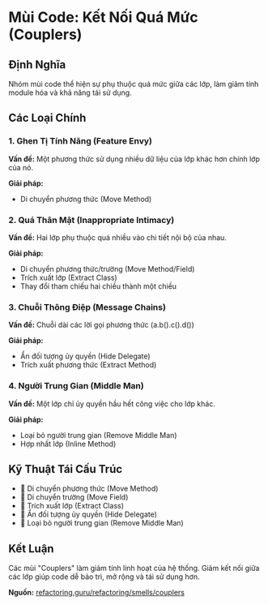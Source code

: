 # **Mùi Code: Kết Nối Quá Mức (Couplers)**

## **Định Nghĩa**
Nhóm mùi code thể hiện sự phụ thuộc quá mức giữa các lớp, làm giảm tính module hóa và khả năng tái sử dụng.

## **Các Loại Chính**

### **1. Ghen Tị Tính Năng (Feature Envy)**
**Vấn đề:** Một phương thức sử dụng nhiều dữ liệu của lớp khác hơn chính lớp của nó.

**Giải pháp:**
- Di chuyển phương thức (Move Method)

### **2. Quá Thân Mật (Inappropriate Intimacy)**
**Vấn đề:** Hai lớp phụ thuộc quá nhiều vào chi tiết nội bộ của nhau.

**Giải pháp:**
- Di chuyển phương thức/trường (Move Method/Field)
- Trích xuất lớp (Extract Class)
- Thay đổi tham chiếu hai chiều thành một chiều

### **3. Chuỗi Thông Điệp (Message Chains)**
**Vấn đề:** Chuỗi dài các lời gọi phương thức (a.b().c().d())

**Giải pháp:**
- Ẩn đối tượng ủy quyền (Hide Delegate)
- Trích xuất phương thức (Extract Method)

### **4. Người Trung Gian (Middle Man)**
**Vấn đề:** Một lớp chỉ ủy quyền hầu hết công việc cho lớp khác.

**Giải pháp:**
- Loại bỏ người trung gian (Remove Middle Man)
- Hợp nhất lớp (Inline Method)

## **Kỹ Thuật Tái Cấu Trúc**
- 🔧 Di chuyển phương thức (Move Method)
- 🔧 Di chuyển trường (Move Field)
- 🔧 Trích xuất lớp (Extract Class)
- 🔧 Ẩn đối tượng ủy quyền (Hide Delegate)
- 🔧 Loại bỏ người trung gian (Remove Middle Man)

## **Kết Luận**
Các mùi "Couplers" làm giảm tính linh hoạt của hệ thống. Giảm kết nối giữa các lớp giúp code dễ bảo trì, mở rộng và tái sử dụng hơn.

**Nguồn:** [refactoring.guru/refactoring/smells/couplers](https://refactoring.guru/refactoring/smells/couplers)
